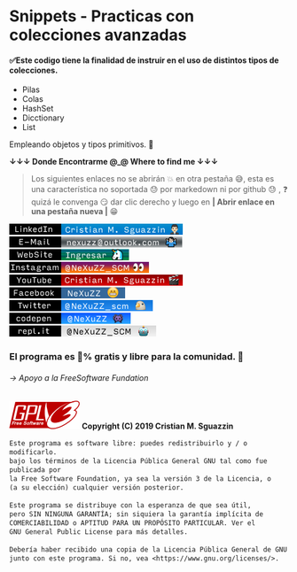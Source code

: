# Snippets - Practicas con colecciones avanzadas
#### :white_check_mark:Este codigo tiene la finalidad de instruir en el uso de distintos tipos de colecciones.

* Pilas
* Colas
* HashSet
* Dicctionary
* List

Empleando objetos y tipos primitivos. :octopus:


**↓↓↓ Donde Encontrarme @_@ Where to find me ↓↓↓**


>Los siguientes enlaces no se abrirán :boom: en otra pestaña :sweat_smile:, esta es una característica no soportada :sweat: por markedown ni por github  :sweat: ,  :question: quizá le convenga :smirk: dar clic derecho y luego en **| Abrir enlace en una pestaña nueva |** :grin:

[![NeXuZZ](resources/linkedinN.png)](https://www.linkedin.com/in/cristian-m-sguazzin-8a7b2483/)  
[![NeXuZZ](resources/emailN.png)](mailto:nexuzz@outlook.com)  
[![NeXuZZ](resources/webNn.png)](https://nexuzz-scm.github.io/CristianMartinSguazzin/)  
[![NeXuZZ](resources/instaNnN.png)](https://www.instagram.com/nexuzz_scm/)  
[![NeXuZZ](resources/youtubeN.png)](https://www.youtube.com/channel/UCDDXY90tCmbU57J8J4-_T1w)  
[![NeXuZZ](resources/facebookNn.png)](https://www.facebook.com/profile.php?id=100013497670595)  
[![NeXuZZ](resources/twitterN.png)](https://twitter.com/NeXuZZ_scm)  
[![NeXuZZ](resources/codepenNn.png)](https://codepen.io/NeXuZZ/)  
[![NeXuZZ](resources/replitN.png)](https://repl.it/@NeXuZZ_SCM) 


### El programa es :100:% gratis y libre para la comunidad. :gem:
###### -> Apoyo a la FreeSoftware Fundation 
![alt text](gplv3-127x51.png) **Copyright (C) 2019 Cristian M. Sguazzin**

    Este programa es software libre: puedes redistribuirlo y / o modificarlo.
    bajo los términos de la Licencia Pública General GNU tal como fue publicada por
    la Free Software Foundation, ya sea la versión 3 de la Licencia, o
    (a su elección) cualquier versión posterior.

    Este programa se distribuye con la esperanza de que sea útil,
    pero SIN NINGUNA GARANTÍA; sin siquiera la garantía implícita de
    COMERCIABILIDAD o APTITUD PARA UN PROPÓSITO PARTICULAR. Ver el
    GNU General Public License para más detalles.

    Debería haber recibido una copia de la Licencia Pública General de GNU
    junto con este programa. Si no, vea <https://www.gnu.org/licenses/>.